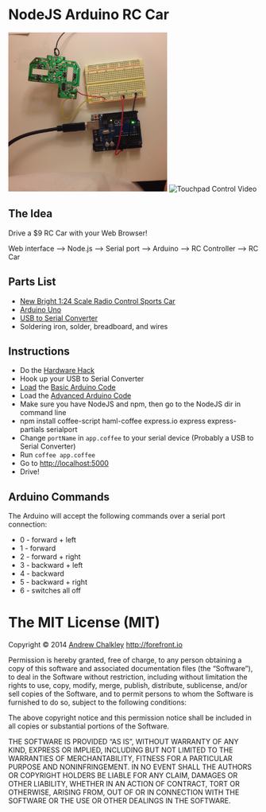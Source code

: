 NodeJS Arduino RC Car
===============================

<img src="hardware_hack/wiring_it_up.jpg" width="320" height="320"> ![Touchpad Control Video](https://github.com/richard512/extremely_remote_controlled_car/blob/master/video/demo.gif?raw=true)

## The Idea

Drive a $9 RC Car with your Web Browser!

Web interface --> Node.js --> Serial port --> Arduino --> RC Controller --> RC Car

## Parts List

* [New Bright 1:24 Scale Radio Control Sports Car](https://www.walmart.com/ip/New-Bright-1-24-Scale-Radio-Control-Sports-Car/24389673)
* [Arduino Uno](https://www.amazon.com/Arduino-Uno-R3-Microcontroller-A000066/dp/B008GRTSV6)
* [USB to Serial Converter](https://www.amazon.com/TRENDnet-Converter-Prolific-Chipset-TU-S9/dp/B0007T27H8)
* Soldering iron, solder, breadboard, and wires

## Instructions

* Do the [Hardware Hack](https://github.com/richard512/NodeJS_Arduino_RC_Car/tree/master/hardware_hack)
* Hook up your USB to Serial Converter
* [Load](https://www.arduino.cc/en/Main/Howto) the [Basic Arduino Code](Arduino/back_forward.ino)
* Load the [Advanced Arduino Code](Arduino/serial_port_controlled_car.ino)
* Make sure you have NodeJS and npm, then go to the NodeJS dir in command line
* npm install coffee-script haml-coffee express.io express express-partials serialport
* Change ```portName``` in ```app.coffee``` to your serial device (Probably a USB to Serial Converter)
* Run ```coffee app.coffee```
* Go to [http://localhost:5000](http://localhost:5000)
* Drive!

## Arduino Commands

The Arduino will accept the following commands over a serial port connection:

* 0 - forward + left
* 1 - forward
* 2 - forward + right
* 3 - backward + left
* 4 - backward
* 5 - backward + right
* 6 - switches all off


The MIT License (MIT)
=========

Copyright © 2014 [Andrew Chalkley](http://twitter.com/chalkers) http://forefront.io

Permission is hereby granted, free of charge, to any person obtaining a copy of this software and associated documentation files (the “Software”), to deal in the Software without restriction, including without limitation the rights to use, copy, modify, merge, publish, distribute, sublicense, and/or sell copies of the Software, and to permit persons to whom the Software is furnished to do so, subject to the following conditions:

The above copyright notice and this permission notice shall be included in all copies or substantial portions of the Software.

THE SOFTWARE IS PROVIDED “AS IS”, WITHOUT WARRANTY OF ANY KIND, EXPRESS OR IMPLIED, INCLUDING BUT NOT LIMITED TO THE WARRANTIES OF MERCHANTABILITY, FITNESS FOR A PARTICULAR PURPOSE AND NONINFRINGEMENT. IN NO EVENT SHALL THE AUTHORS OR COPYRIGHT HOLDERS BE LIABLE FOR ANY CLAIM, DAMAGES OR OTHER LIABILITY, WHETHER IN AN ACTION OF CONTRACT, TORT OR OTHERWISE, ARISING FROM, OUT OF OR IN CONNECTION WITH THE SOFTWARE OR THE USE OR OTHER DEALINGS IN THE SOFTWARE.

